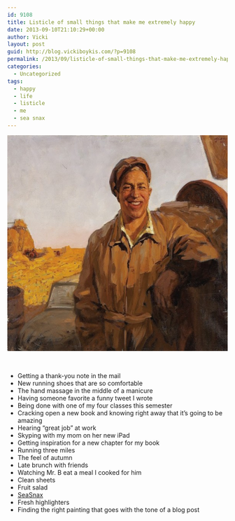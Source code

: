 ```yaml
---
id: 9108
title: Listicle of small things that make me extremely happy
date: 2013-09-10T21:10:29+00:00
author: Vicki
layout: post
guid: http://blog.vickiboykis.com/?p=9108
permalink: /2013/09/listicle-of-small-things-that-make-me-extremely-happy/
categories:
  - Uncategorized
tags:
  - happy
  - life
  - listicle
  - me
  - sea snax
---
```

[<img class="aligncenter size-medium wp-image-9109" alt="Valentin Bogdanov - Man in Landscape 1957" src="https://raw.githubusercontent.com/veekaybee/wlb/gh-pages/assets/images/2013/09/Valentin-Bogdanov-Man-in-Landscape-1957-580x493.jpg" width="580" height="493" />](https://raw.githubusercontent.com/veekaybee/wlb/gh-pages/assets/images/2013/09/Valentin-Bogdanov-Man-in-Landscape-1957.jpg)

&nbsp;

  * Getting a thank-you note in the mail
  * New running shoes that are so comfortable
  * The hand massage in the middle of a manicure
  * Having someone favorite a funny tweet I wrote
  * Being done with one of my four classes this semester
  * Cracking open a new book and knowing right away that it&#8217;s going to be amazing
  * Hearing &#8220;great job&#8221; at work
  * Skyping with my mom on her new iPad
  * Getting inspiration for a new chapter for my book
  * Running three miles
  * The feel of autumn
  * Late brunch with friends
  * Watching Mr. B eat a meal I cooked for him
  * Clean sheets
  * Fruit salad
  * <a href="http://www.seasnax.com/" target="_blank">SeaSnax</a>
  * Fresh highlighters
  * Finding the right painting that goes with the tone of a blog post